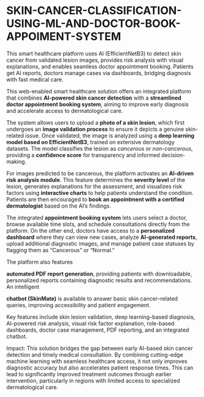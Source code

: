 # SKIN-CANCER-CLASSIFICATION-USING-ML-AND-DOCTOR-BOOK-APPOIMENT-SYSTEM
This smart healthcare platform uses AI (EfficientNetB3) to detect skin cancer from validated lesion images, provides risk analysis with visual explanations, and enables seamless doctor appointment booking. Patients get AI reports, doctors manage cases via dashboards, bridging diagnosis with fast medical care.

This web-enabled smart healthcare solution offers an integrated platform that combines **AI-powered skin cancer detection** with a **streamlined doctor appointment booking system**, aiming to improve early diagnosis and accelerate access to dermatological care.

The system allows users to upload a **photo of a skin lesion**, which first undergoes an **image validation process** to ensure it depicts a genuine skin-related issue. Once validated, the image is analyzed using a **deep learning model based on EfficientNetB3**, trained on extensive dermatology datasets. The model classifies the lesion as *cancerous* or *non-cancerous*, providing a **confidence score** for transparency and informed decision-making.

For images predicted to be cancerous, the platform activates an **AI-driven risk analysis module**. This feature determines the **severity level** of the lesion, generates explanations for the assessment, and visualizes risk factors using **interactive charts** to help patients understand the condition. Patients are then encouraged to **book an appointment with a certified dermatologist** based on the AI’s findings.

The integrated 
**appointment booking system** lets users select a doctor, browse available time slots, and schedule consultations directly from the platform. On the other end, doctors have access to a 
**personalized dashboard** where they can view new cases, analyze
**AI-generated reports**, upload additional diagnostic images, and manage patient case statuses by flagging them as “Cancerous” or “Normal.”

The platform also features 

**automated PDF report generation**, providing patients with downloadable, personalized reports containing diagnostic results and recommendations. An intelligent 

**chatbot (SkinMate)** is available to answer basic skin cancer–related queries, improving accessibility and patient engagement.

Key features include skin lesion validation, deep learning–based diagnosis, AI-powered risk analysis, visual risk factor explanation, role-based dashboards, doctor case management, PDF reporting, and an integrated chatbot.

Impact:
This solution bridges the gap between early AI-based skin cancer detection and timely medical consultation. By combining cutting-edge machine learning with seamless healthcare access, it not only improves diagnostic accuracy but also accelerates patient response times. This can lead to significantly improved treatment outcomes through earlier intervention, particularly in regions with limited access to specialized dermatological care.
